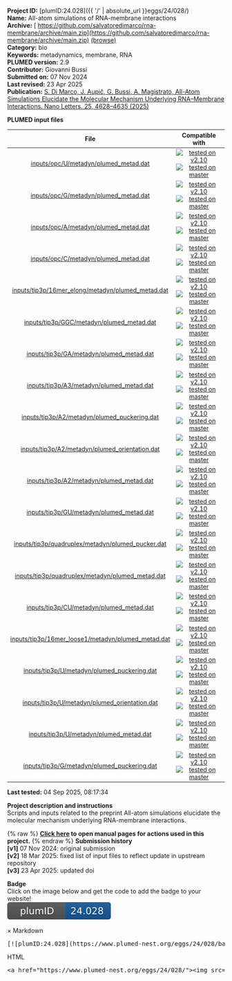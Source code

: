 **Project ID:** [plumID:24.028]({{ '/' | absolute_url }}eggs/24/028/)  
**Name:**  All-atom simulations of RNA-membrane interactions  
**Archive:** [ https://github.com/salvatoredimarco/rna-membrane/archive/main.zip](https://github.com/salvatoredimarco/rna-membrane/archive/main.zip) [(browse)](https://github.com/salvatoredimarco/rna-membrane/tree/main)  
**Category:**  bio  
**Keywords:**  metadynamics, membrane, RNA  
**PLUMED version:**  2.9  
**Contributor:**  Giovanni Bussi  
**Submitted on:** 07 Nov 2024  
**Last revised:** 23 Apr 2025  
**Publication:** [S. Di Marco, J. Aupič, G. Bussi, A. Magistrato, All-Atom Simulations Elucidate the Molecular Mechanism Underlying RNA–Membrane Interactions. Nano Letters. 25, 4628–4635 (2025)](http://dx.doi.org/10.1021/acs.nanolett.5c01254)  
  
**PLUMED input files**  
  
| File     | Compatible with |  
|:--------:|:--------:|  
| [inputs/opc/U/metadyn/plumed_metad.dat](./data/inputs/opc/U/metadyn/plumed_metad.dat.md) |  [![tested on v2.10](https://img.shields.io/badge/v2.10-passing-green.svg)](data/inputs/opc/U/metadyn/plumed_metad.dat.plumed.stderr) [![tested on master](https://img.shields.io/badge/master-passing-green.svg)](data/inputs/opc/U/metadyn/plumed_metad.dat.plumed_master.stderr) |  
| [inputs/opc/G/metadyn/plumed_metad.dat](./data/inputs/opc/G/metadyn/plumed_metad.dat.md) |  [![tested on v2.10](https://img.shields.io/badge/v2.10-passing-green.svg)](data/inputs/opc/G/metadyn/plumed_metad.dat.plumed.stderr) [![tested on master](https://img.shields.io/badge/master-passing-green.svg)](data/inputs/opc/G/metadyn/plumed_metad.dat.plumed_master.stderr) |  
| [inputs/opc/A/metadyn/plumed_metad.dat](./data/inputs/opc/A/metadyn/plumed_metad.dat.md) |  [![tested on v2.10](https://img.shields.io/badge/v2.10-passing-green.svg)](data/inputs/opc/A/metadyn/plumed_metad.dat.plumed.stderr) [![tested on master](https://img.shields.io/badge/master-passing-green.svg)](data/inputs/opc/A/metadyn/plumed_metad.dat.plumed_master.stderr) |  
| [inputs/opc/C/metadyn/plumed_metad.dat](./data/inputs/opc/C/metadyn/plumed_metad.dat.md) |  [![tested on v2.10](https://img.shields.io/badge/v2.10-passing-green.svg)](data/inputs/opc/C/metadyn/plumed_metad.dat.plumed.stderr) [![tested on master](https://img.shields.io/badge/master-passing-green.svg)](data/inputs/opc/C/metadyn/plumed_metad.dat.plumed_master.stderr) |  
| [inputs/tip3p/16mer_elong/metadyn/plumed_metad.dat](./data/inputs/tip3p/16mer_elong/metadyn/plumed_metad.dat.md) |  [![tested on v2.10](https://img.shields.io/badge/v2.10-passing-green.svg)](data/inputs/tip3p/16mer_elong/metadyn/plumed_metad.dat.plumed.stderr) [![tested on master](https://img.shields.io/badge/master-passing-green.svg)](data/inputs/tip3p/16mer_elong/metadyn/plumed_metad.dat.plumed_master.stderr) |  
| [inputs/tip3p/GGC/metadyn/plumed_metad.dat](./data/inputs/tip3p/GGC/metadyn/plumed_metad.dat.md) |  [![tested on v2.10](https://img.shields.io/badge/v2.10-passing-green.svg)](data/inputs/tip3p/GGC/metadyn/plumed_metad.dat.plumed.stderr) [![tested on master](https://img.shields.io/badge/master-passing-green.svg)](data/inputs/tip3p/GGC/metadyn/plumed_metad.dat.plumed_master.stderr) |  
| [inputs/tip3p/GA/metadyn/plumed_metad.dat](./data/inputs/tip3p/GA/metadyn/plumed_metad.dat.md) |  [![tested on v2.10](https://img.shields.io/badge/v2.10-passing-green.svg)](data/inputs/tip3p/GA/metadyn/plumed_metad.dat.plumed.stderr) [![tested on master](https://img.shields.io/badge/master-passing-green.svg)](data/inputs/tip3p/GA/metadyn/plumed_metad.dat.plumed_master.stderr) |  
| [inputs/tip3p/A3/metadyn/plumed_metad.dat](./data/inputs/tip3p/A3/metadyn/plumed_metad.dat.md) |  [![tested on v2.10](https://img.shields.io/badge/v2.10-passing-green.svg)](data/inputs/tip3p/A3/metadyn/plumed_metad.dat.plumed.stderr) [![tested on master](https://img.shields.io/badge/master-passing-green.svg)](data/inputs/tip3p/A3/metadyn/plumed_metad.dat.plumed_master.stderr) |  
| [inputs/tip3p/A2/metadyn/plumed_puckering.dat](./data/inputs/tip3p/A2/metadyn/plumed_puckering.dat.md) |  [![tested on v2.10](https://img.shields.io/badge/v2.10-passing-green.svg)](data/inputs/tip3p/A2/metadyn/plumed_puckering.dat.plumed.stderr) [![tested on master](https://img.shields.io/badge/master-passing-green.svg)](data/inputs/tip3p/A2/metadyn/plumed_puckering.dat.plumed_master.stderr) |  
| [inputs/tip3p/A2/metadyn/plumed_orientation.dat](./data/inputs/tip3p/A2/metadyn/plumed_orientation.dat.md) |  [![tested on v2.10](https://img.shields.io/badge/v2.10-passing-green.svg)](data/inputs/tip3p/A2/metadyn/plumed_orientation.dat.plumed.stderr) [![tested on master](https://img.shields.io/badge/master-passing-green.svg)](data/inputs/tip3p/A2/metadyn/plumed_orientation.dat.plumed_master.stderr) |  
| [inputs/tip3p/A2/metadyn/plumed_metad.dat](./data/inputs/tip3p/A2/metadyn/plumed_metad.dat.md) |  [![tested on v2.10](https://img.shields.io/badge/v2.10-passing-green.svg)](data/inputs/tip3p/A2/metadyn/plumed_metad.dat.plumed.stderr) [![tested on master](https://img.shields.io/badge/master-passing-green.svg)](data/inputs/tip3p/A2/metadyn/plumed_metad.dat.plumed_master.stderr) |  
| [inputs/tip3p/GU/metadyn/plumed_metad.dat](./data/inputs/tip3p/GU/metadyn/plumed_metad.dat.md) |  [![tested on v2.10](https://img.shields.io/badge/v2.10-passing-green.svg)](data/inputs/tip3p/GU/metadyn/plumed_metad.dat.plumed.stderr) [![tested on master](https://img.shields.io/badge/master-passing-green.svg)](data/inputs/tip3p/GU/metadyn/plumed_metad.dat.plumed_master.stderr) |  
| [inputs/tip3p/quadruplex/metadyn/plumed_pucker.dat](./data/inputs/tip3p/quadruplex/metadyn/plumed_pucker.dat.md) |  [![tested on v2.10](https://img.shields.io/badge/v2.10-passing-green.svg)](data/inputs/tip3p/quadruplex/metadyn/plumed_pucker.dat.plumed.stderr) [![tested on master](https://img.shields.io/badge/master-passing-green.svg)](data/inputs/tip3p/quadruplex/metadyn/plumed_pucker.dat.plumed_master.stderr) |  
| [inputs/tip3p/quadruplex/metadyn/plumed_metad.dat](./data/inputs/tip3p/quadruplex/metadyn/plumed_metad.dat.md) |  [![tested on v2.10](https://img.shields.io/badge/v2.10-passing-green.svg)](data/inputs/tip3p/quadruplex/metadyn/plumed_metad.dat.plumed.stderr) [![tested on master](https://img.shields.io/badge/master-passing-green.svg)](data/inputs/tip3p/quadruplex/metadyn/plumed_metad.dat.plumed_master.stderr) |  
| [inputs/tip3p/CU/metadyn/plumed_metad.dat](./data/inputs/tip3p/CU/metadyn/plumed_metad.dat.md) |  [![tested on v2.10](https://img.shields.io/badge/v2.10-passing-green.svg)](data/inputs/tip3p/CU/metadyn/plumed_metad.dat.plumed.stderr) [![tested on master](https://img.shields.io/badge/master-passing-green.svg)](data/inputs/tip3p/CU/metadyn/plumed_metad.dat.plumed_master.stderr) |  
| [inputs/tip3p/16mer_loose1/metadyn/plumed_metad.dat](./data/inputs/tip3p/16mer_loose1/metadyn/plumed_metad.dat.md) |  [![tested on v2.10](https://img.shields.io/badge/v2.10-passing-green.svg)](data/inputs/tip3p/16mer_loose1/metadyn/plumed_metad.dat.plumed.stderr) [![tested on master](https://img.shields.io/badge/master-passing-green.svg)](data/inputs/tip3p/16mer_loose1/metadyn/plumed_metad.dat.plumed_master.stderr) |  
| [inputs/tip3p/U/metadyn/plumed_puckering.dat](./data/inputs/tip3p/U/metadyn/plumed_puckering.dat.md) |  [![tested on v2.10](https://img.shields.io/badge/v2.10-passing-green.svg)](data/inputs/tip3p/U/metadyn/plumed_puckering.dat.plumed.stderr) [![tested on master](https://img.shields.io/badge/master-passing-green.svg)](data/inputs/tip3p/U/metadyn/plumed_puckering.dat.plumed_master.stderr) |  
| [inputs/tip3p/U/metadyn/plumed_orientation.dat](./data/inputs/tip3p/U/metadyn/plumed_orientation.dat.md) |  [![tested on v2.10](https://img.shields.io/badge/v2.10-passing-green.svg)](data/inputs/tip3p/U/metadyn/plumed_orientation.dat.plumed.stderr) [![tested on master](https://img.shields.io/badge/master-passing-green.svg)](data/inputs/tip3p/U/metadyn/plumed_orientation.dat.plumed_master.stderr) |  
| [inputs/tip3p/U/metadyn/plumed_metad.dat](./data/inputs/tip3p/U/metadyn/plumed_metad.dat.md) |  [![tested on v2.10](https://img.shields.io/badge/v2.10-passing-green.svg)](data/inputs/tip3p/U/metadyn/plumed_metad.dat.plumed.stderr) [![tested on master](https://img.shields.io/badge/master-passing-green.svg)](data/inputs/tip3p/U/metadyn/plumed_metad.dat.plumed_master.stderr) |  
| [inputs/tip3p/G/metadyn/plumed_puckering.dat](./data/inputs/tip3p/G/metadyn/plumed_puckering.dat.md) |  [![tested on v2.10](https://img.shields.io/badge/v2.10-passing-green.svg)](data/inputs/tip3p/G/metadyn/plumed_puckering.dat.plumed.stderr) [![tested on master](https://img.shields.io/badge/master-passing-green.svg)](data/inputs/tip3p/G/metadyn/plumed_puckering.dat.plumed_master.stderr) |  
  
**Last tested:**  04 Sep 2025, 08:17:34
  
**Project description and instructions**  
Scripts and inputs related to the preprint All-atom simulations elucidate the molecular mechanism underlying RNA-membrane interactions.

  
{% raw %}
<b><a href="https://www.plumed.org/doc-master/user-doc/html/actionlist/?actions=GROUP,GYRATION,CENTER,MATHEVAL,PUCKERING,LOWER_WALLS,UPPER_WALLS,MOLINFO,DISTANCE,SORT,POSITION,PRINT,COMBINE,GHOST,METAD,DISTANCES,WHOLEMOLECULES" target="_blank">Click here</a> to open manual pages for actions used in this project.</b>
{% endraw %}
**Submission history**  
**[v1]** 07 Nov 2024: original submission  
**[v2]** 18 Mar 2025: fixed list of input files to reflect update in upstream repository  
**[v3]** 23 Apr 2025: updated doi  
  
**Badge**  
Click on the image below and get the code to add the badge to your website!  
<img src="./badge.svg" alt="plumeDnest:24.028" id="myBtn" class="badge">
<div id="myModal" class="modal">
  <div class="modal-content">
    <span class="close">&times;</span>
    Markdown<pre>[![plumID:24.028](https://www.plumed-nest.org/eggs/24/028/badge.svg)](https://www.plumed-nest.org/eggs/24/028/)</pre>
    HTML<pre>&lt;a href="https://www.plumed-nest.org/eggs/24/028/"&gt;&lt;img src="https://www.plumed-nest.org/eggs/24/028/badge.svg" alt="plumID:24.028"&gt;&lt;/a&gt;</pre>
  </div>
</div>
